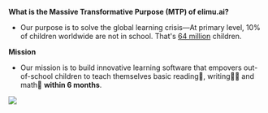 **What is the Massive Transformative Purpose (MTP) of elimu.ai?**

- Our purpose is to solve the global learning crisis—At primary level, 10% of children worldwide are not in school. That's [64 million](https://data.unicef.org/topic/education/primary-education/) children.

**Mission**

- Our mission is to build innovative learning software that empovers out-of-school children to teach themselves basic reading📖, writing✍🏽 and math🔢 **within 6 months**.

![](https://user-images.githubusercontent.com/15718174/82723985-51250780-9d05-11ea-8fc6-e800d9b414eb.png)
